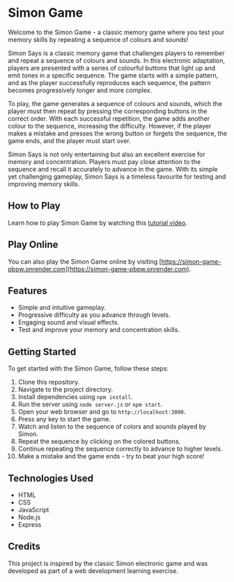 # Simon Game

Welcome to the Simon Game - a classic memory game where you test your memory skills by repeating a sequence of colours and sounds!
 
Simon Says is a classic memory game that challenges players to remember and repeat a sequence of colours and sounds. In this electronic adaptation, players are presented with a series of colourful buttons that light up and emit tones in a specific sequence. The game starts with a simple pattern, and as the player successfully reproduces each sequence, the pattern becomes progressively longer and more complex.

To play, the game generates a sequence of colours and sounds, which the player must then repeat by pressing the corresponding buttons in the correct order. With each successful repetition, the game adds another colour to the sequence, increasing the difficulty. However, if the player makes a mistake and presses the wrong button or forgets the sequence, the game ends, and the player must start over.

Simon Says is not only entertaining but also an excellent exercise for memory and concentration. Players must pay close attention to the sequence and recall it accurately to advance in the game. With its simple yet challenging gameplay, Simon Says is a timeless favourite for testing and improving memory skills.

## How to Play

Learn how to play Simon Game by watching this [tutorial video](https://www.youtube.com/watch?v=EWJ5uYwQJGU).

## Play Online

You can also play the Simon Game online by visiting [https://simon-game-pbpw.onrender.com](https://simon-game-pbpw.onrender.com).

## Features

- Simple and intuitive gameplay.
- Progressive difficulty as you advance through levels.
- Engaging sound and visual effects.
- Test and improve your memory and concentration skills.

## Getting Started

To get started with the Simon Game, follow these steps:

1. Clone this repository.
2. Navigate to the project directory.
3. Install dependencies using `npm install`.
4. Run the server using `node server.js` or `npm start`.
5. Open your web browser and go to `http://localhost:3000`.
6. Press any key to start the game.
7. Watch and listen to the sequence of colors and sounds played by Simon.
8. Repeat the sequence by clicking on the colored buttons.
9. Continue repeating the sequence correctly to advance to higher levels.
10. Make a mistake and the game ends - try to beat your high score!


## Technologies Used

- HTML
- CSS
- JavaScript
- Node.js
- Express

## Credits

This project is inspired by the classic Simon electronic game and was developed as part of a web development learning exercise.
